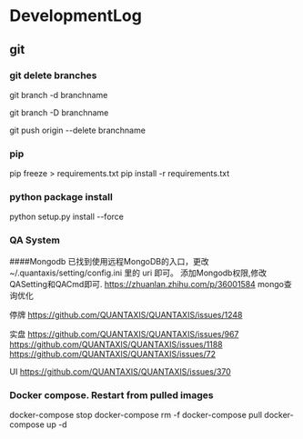 # DevelopmentLog


## git

### git delete branches

git branch -d branchname

git branch -D branchname

git push origin --delete branchname

### pip

pip freeze > requirements.txt
pip install -r requirements.txt

### python package install

python setup.py install --force

### QA System

####Mongodb
已找到使用远程MongoDB的入口，更改 ~/.quantaxis/setting/config.ini 里的 uri 即可。
添加Mongodb权限,修改QASetting和QACmd即可.
https://zhuanlan.zhihu.com/p/36001584 mongo查询优化

停牌 https://github.com/QUANTAXIS/QUANTAXIS/issues/1248

实盘 https://github.com/QUANTAXIS/QUANTAXIS/issues/967
https://github.com/QUANTAXIS/QUANTAXIS/issues/1188
https://github.com/QUANTAXIS/QUANTAXIS/issues/72

UI https://github.com/QUANTAXIS/QUANTAXIS/issues/370

### Docker compose. Restart from pulled images

docker-compose stop
docker-compose rm -f
docker-compose pull
docker-compose up -d
